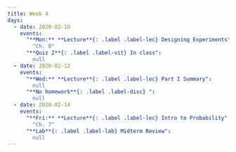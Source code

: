 ```yaml
---
title: Week 4
days:
  - date: 2020-02-10
    events:
      "**Mon:** **Lecture**{: .label .label-lec} Designing Experiments":
        "Ch. 8"
      "**Quiz 2**{: .label .label-vit} In class":
        null
  - date: 2020-02-12
    events:
      "**Wed:** **Lecture**{: .label .label-lec} Part I Summary":
        null
      "**No homework**{: .label .label-disc} ":
        null
  - date: 2020-02-14
    events:
      "**Fri:** **Lecture**{: .label .label-lec} Intro to Probability":
        "Ch. 7"
      "**Lab**{: .label .label-lab} Midterm Review":
        null
---
```

